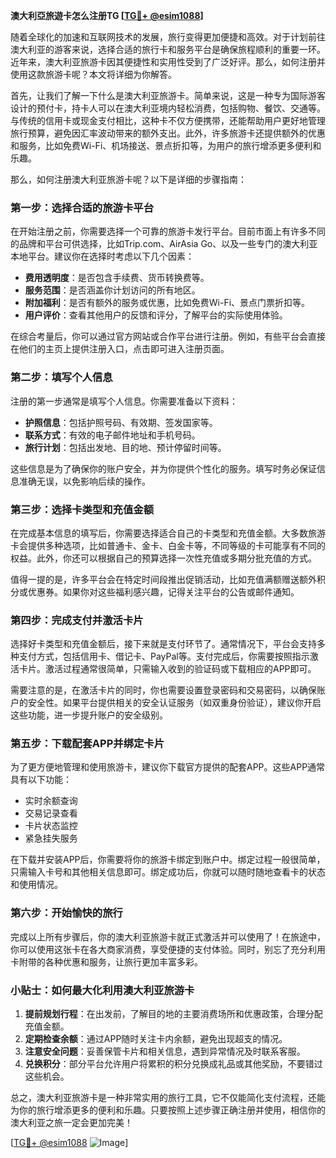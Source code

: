 **澳大利亞旅遊卡怎么注册TG [[TG💪+ @esim1088](https://t.me/s/esim1088)]**

随着全球化的加速和互联网技术的发展，旅行变得更加便捷和高效。对于计划前往澳大利亚的游客来说，选择合适的旅行卡和服务平台是确保旅程顺利的重要一环。近年来，澳大利亚旅游卡因其便捷性和实用性受到了广泛好评。那么，如何注册并使用这款旅游卡呢？本文将详细为你解答。

首先，让我们了解一下什么是澳大利亚旅游卡。简单来说，这是一种专为国际游客设计的预付卡，持卡人可以在澳大利亚境内轻松消费，包括购物、餐饮、交通等。与传统的信用卡或现金支付相比，这种卡不仅方便携带，还能帮助用户更好地管理旅行预算，避免因汇率波动带来的额外支出。此外，许多旅游卡还提供额外的优惠和服务，比如免费Wi-Fi、机场接送、景点折扣等，为用户的旅行增添更多便利和乐趣。

那么，如何注册澳大利亚旅游卡呢？以下是详细的步骤指南：

### **第一步：选择合适的旅游卡平台**
在开始注册之前，你需要选择一个可靠的旅游卡发行平台。目前市面上有许多不同的品牌和平台可供选择，比如Trip.com、AirAsia Go、以及一些专门的澳大利亚本地平台。建议你在选择时考虑以下几个因素：
- **费用透明度**：是否包含手续费、货币转换费等。
- **服务范围**：是否涵盖你计划访问的所有地区。
- **附加福利**：是否有额外的服务或优惠，比如免费Wi-Fi、景点门票折扣等。
- **用户评价**：查看其他用户的反馈和评分，了解平台的实际使用体验。

在综合考量后，你可以通过官方网站或合作平台进行注册。例如，有些平台会直接在他们的主页上提供注册入口，点击即可进入注册页面。

### **第二步：填写个人信息**
注册的第一步通常是填写个人信息。你需要准备以下资料：
- **护照信息**：包括护照号码、有效期、签发国家等。
- **联系方式**：有效的电子邮件地址和手机号码。
- **旅行计划**：包括出发地、目的地、预计停留时间等。

这些信息是为了确保你的账户安全，并为你提供个性化的服务。填写时务必保证信息准确无误，以免影响后续的操作。

### **第三步：选择卡类型和充值金额**
在完成基本信息的填写后，你需要选择适合自己的卡类型和充值金额。大多数旅游卡会提供多种选项，比如普通卡、金卡、白金卡等，不同等级的卡可能享有不同的权益。此外，你还可以根据自己的预算选择一次性充值或多期分批充值的方式。

值得一提的是，许多平台会在特定时间段推出促销活动，比如充值满额赠送额外积分或优惠券。如果你对这些福利感兴趣，记得关注平台的公告或邮件通知。

### **第四步：完成支付并激活卡片**
选择好卡类型和充值金额后，接下来就是支付环节了。通常情况下，平台会支持多种支付方式，包括信用卡、借记卡、PayPal等。支付完成后，你需要按照指示激活卡片。激活过程通常很简单，只需输入收到的验证码或下载相应的APP即可。

需要注意的是，在激活卡片的同时，你也需要设置登录密码和交易密码，以确保账户的安全性。如果平台提供相关的安全认证服务（如双重身份验证），建议你开启这些功能，进一步提升账户的安全级别。

### **第五步：下载配套APP并绑定卡片**
为了更方便地管理和使用旅游卡，建议你下载官方提供的配套APP。这些APP通常具有以下功能：
- 实时余额查询
- 交易记录查看
- 卡片状态监控
- 紧急挂失服务

在下载并安装APP后，你需要将你的旅游卡绑定到账户中。绑定过程一般很简单，只需输入卡号和其他相关信息即可。绑定成功后，你就可以随时随地查看卡的状态和使用情况。

### **第六步：开始愉快的旅行**
完成以上所有步骤后，你的澳大利亚旅游卡就正式激活并可以使用了！在旅途中，你可以使用这张卡在各大商家消费，享受便捷的支付体验。同时，别忘了充分利用卡附带的各种优惠和服务，让旅行更加丰富多彩。

### **小贴士：如何最大化利用澳大利亚旅游卡**
1. **提前规划行程**：在出发前，了解目的地的主要消费场所和优惠政策，合理分配充值金额。
2. **定期检查余额**：通过APP随时关注卡内余额，避免出现超支的情况。
3. **注意安全问题**：妥善保管卡片和相关信息，遇到异常情况及时联系客服。
4. **兑换积分**：部分平台允许用户将累积的积分兑换成礼品或其他奖励，不要错过这些机会。

总之，澳大利亚旅游卡是一种非常实用的旅行工具，它不仅能简化支付流程，还能为你的旅行增添更多的便利和乐趣。只要按照上述步骤正确注册并使用，相信你的澳大利亚之旅一定会更加完美！

[[TG💪+ @esim1088](https://t.me/s/esim1088) ![Image](https://i.postimg.cc/4NQfJmqS/Snipaste-2025-05-13-00-14-12.png)]